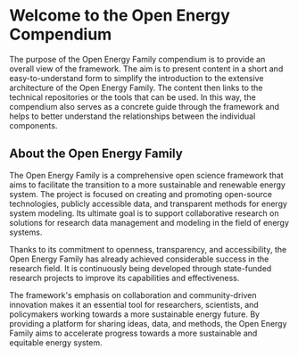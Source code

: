 # Welcome to the Open Energy Compendium

The purpose of the Open Energy Family compendium is to provide an overall view of the framework. The aim is to present content in a short and easy-to-understand form to simplify the introduction to the extensive architecture of the Open Energy Family. The content then links to the technical repositories or the tools that can be used.  In this way, the compendium also serves as a concrete guide through the framework and helps to better understand the relationships between the individual components.

## About the Open Energy Family

The Open Energy Family is a comprehensive open science framework that aims to
facilitate the transition to a more sustainable and renewable energy system.
The project is focused on creating and promoting open-source technologies,
publicly accessible data, and transparent methods for energy system modeling.
Its ultimate goal is to support collaborative research on solutions for
research data management and modeling in the field of energy systems.

Thanks to its commitment to openness, transparency, and accessibility,
the Open Energy Family has already achieved considerable success
in the research field.
It is continuously being developed through state-funded research projects
to improve its capabilities and effectiveness.

The framework's emphasis on collaboration and community-driven innovation
makes it an essential tool for researchers, scientists, and policymakers
working towards a more sustainable energy future.
By providing a platform for sharing ideas, data, and methods,
the Open Energy Family aims to accelerate progress towards a more sustainable
and equitable energy system.
